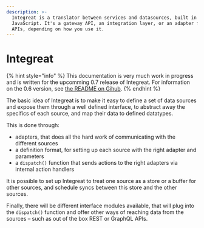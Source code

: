 ```yaml
---
description: >-
  Integreat is a translator between services and datasources, built in
  JavaScript. It's a gateway API, an integration layer, or an adapter for your
  APIs, depending on how you use it.
---
```


# Integreat

{% hint style="info" %}
This documentation is very much work in progress and is written for the upcomming 0.7 release of Integreat. For information on the 0.6 version, see [the README on Gihub](https://github.com/integreat-io/integreat).
{% endhint %}

The basic idea of Integreat is to make it easy to define a set of data sources and expose them through a well defined interface, to abstract away the specifics of each source, and map their data to defined datatypes.

This is done through:

* adapters, that does all the hard work of communicating with the different sources
* a definition format, for setting up each source with the right adapter and parameters
* a `dispatch()` function that sends actions to the right adapters via internal action handlers

It is possible to set up Integreat to treat one source as a store or a buffer for other sources, and schedule syncs between this store and the other sources.

Finally, there will be different interface modules available, that will plug into the `dispatch()` function and offer other ways of reaching data from the sources – such as out of the box REST or GraphQL APIs.

